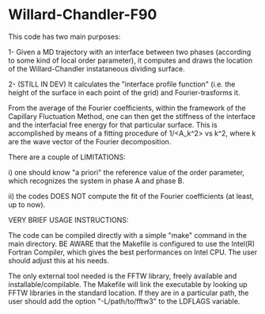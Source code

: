 # Willard-Chandler-F90
This code has two main purposes:
  
  1- Given a MD trajectory with an interface between two phases (according to some kind of local order parameter), it computes and draws the location of the Willard-Chandler instataneous dividing surface.
  
  2- (STILL IN DEV) It calculates the "interface profile function" (i.e. the height of the surface in each point of the grid) and Fourier-trasforms it.
  
  From the average of the Fourier coefficients, within the framework of the Capillary Fluctuation Method, one can then get the stiffness of the interface and the interfacial free energy for that particular surface. This is accomplished by means of a fitting procedure of 1/<A_k^2> vs k^2, where k are the wave vector of the Fourier decomposition.


There are a couple of LIMITATIONS:
  
  i) one should know "a priori" the reference value of the order parameter, which recognizes the system in phase A and phase B.
  
  ii) the codes DOES NOT compute the fit of the Fourier coefficients (at least, up to now).



VERY BRIEF USAGE INSTRUCTIONS:
  
  The code can be compiled directly with a simple "make" command in the main directory. BE AWARE that the Makefile is configured to use the Intel(R) Fortran Compiler, which gives the best performances on Intel CPU. The user should adjust this at his needs.
  
  The only external tool needed is the FFTW library, freely available and installable/compilable. The Makefile will link the executable by looking up FFTW libraries in the standard location. If they are in a particular path, the user should add the option "-L/path/to/fftw3" to the LDFLAGS variable.
